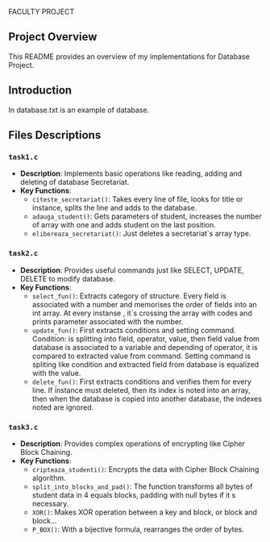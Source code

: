 FACULTY PROJECT

## Project Overview
This README provides an overview of my implementations for Database Project.

## Introduction
In database.txt is an example of database.

## Files Descriptions
### `task1.c`
- **Description**: Implements basic operations like reading, adding and deleting of database Secretariat.
- **Key Functions**:
    - `citeste_secretariat()`: Takes every line of file, looks for title or instance, splits the line and adds to the database.
    - `adauga_student()`: Gets parameters of student, increases the number of array with one and adds student on the last position. 
    - `elibereaza_secretariat()`: Just deletes a secretariat`s array type. 

### `task2.c`
- **Description**: Provides useful commands just like SELECT, UPDATE, DELETE to modify database.
- **Key Functions**:
    - `select_fun()`: Extracts category of structure. Every field is associated with a number and memorises the order of fields into an int array. At every instanse , it`s crossing the array with codes and prints parameter associated with the number.
    - `update_fun()`: First extracts conditions and setting command. Condition: is splitting into field, operator, value, then field value from database is associated to a variable and depending of operator, it is compared to extracted value from command. Setting command is spliting like condition and extracted field from database is equalized with the value.
    - `delete_fun()`: First extracts conditions and verifies them for every line. If instance must deleted, then its index is noted into an array, then when the database is copied into another database, the indexes noted are ignored.

### `task3.c`
- **Description**: Provides complex operations of encrypting like Cipher Block Chaining.
- **Key Functions**:
    - `cripteaza_studenti()`: Encrypts the data with Cipher Block Chaining algorithm.
    - `split_into_blocks_and_pad()`: The function transforms all bytes of student data in 4 equals blocks, padding with null bytes if it s necessary.
    - `XOR()`: Makes XOR operation between a key and block, or block and block...
    - `P_BOX()`: With a bijective formula, rearranges the order of bytes.
